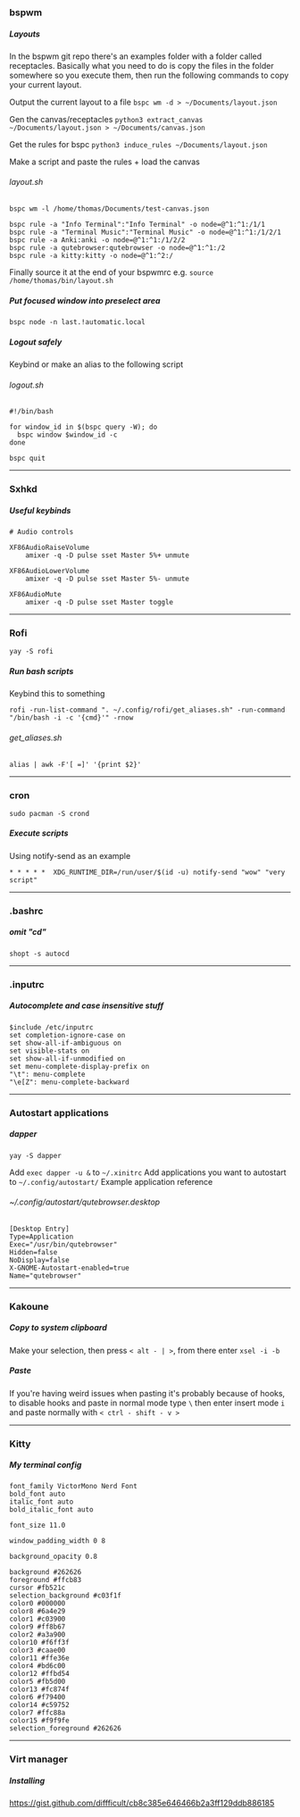 ### bspwm

##### Layouts

In the bspwm git repo there's an examples folder with a folder called receptacles. Basically what you need to do is
copy the files in the folder somewhere so you execute them, then run the following commands to copy your current layout.

Output the current layout to a file `bspc wm -d > ~/Documents/layout.json`

Gen the canvas/receptacles `python3 extract_canvas ~/Documents/layout.json > ~/Documents/canvas.json`

Get the rules for bspc `python3 induce_rules ~/Documents/layout.json`

Make a script and paste the rules + load the canvas

###### layout.sh
```
bspc wm -l /home/thomas/Documents/test-canvas.json

bspc rule -a "Info Terminal":"Info Terminal" -o node=@^1:^1:/1/1
bspc rule -a "Terminal Music":"Terminal Music" -o node=@^1:^1:/1/2/1
bspc rule -a Anki:anki -o node=@^1:^1:/1/2/2
bspc rule -a qutebrowser:qutebrowser -o node=@^1:^1:/2
bspc rule -a kitty:kitty -o node=@^1:^2:/
```

Finally source it at the end of your bspwmrc e.g. `source /home/thomas/bin/layout.sh`


##### Put focused window into preselect area

`bspc node -n last.!automatic.local`

##### Logout safely

Keybind or make an alias to the following script

###### logout.sh

```
#!/bin/bash

for window_id in $(bspc query -W); do
  bspc window $window_id -c
done

bspc quit

```

---

### Sxhkd

##### Useful keybinds

```
# Audio controls

XF86AudioRaiseVolume
	amixer -q -D pulse sset Master 5%+ unmute

XF86AudioLowerVolume
	amixer -q -D pulse sset Master 5%- unmute

XF86AudioMute
	amixer -q -D pulse sset Master toggle

```

---

### Rofi

`yay -S rofi`

##### Run bash scripts

Keybind this to something

`rofi -run-list-command ". ~/.config/rofi/get_aliases.sh" -run-command "/bin/bash -i -c '{cmd}'" -rnow`

###### get_aliases.sh

```
alias | awk -F'[ =]' '{print $2}'

```

---

### cron

`sudo pacman -S crond`

##### Execute scripts

Using notify-send as an example

`* * * * *  XDG_RUNTIME_DIR=/run/user/$(id -u) notify-send "wow" "very script"`

---

### .bashrc
##### omit "cd"

`shopt -s autocd`

---

### .inputrc
##### Autocomplete and case insensitive stuff

```
$include /etc/inputrc
set completion-ignore-case on
set show-all-if-ambiguous on
set visible-stats on
set show-all-if-unmodified on
set menu-complete-display-prefix on
"\t": menu-complete
"\e[Z": menu-complete-backward
```

---

### Autostart applications
##### dapper

`yay -S dapper`

Add `exec dapper -u &` to `~/.xinitrc`
Add applications you want to autostart to `~/.config/autostart/`
Example application reference

###### ~/.config/autostart/qutebrowser.desktop
```
[Desktop Entry]
Type=Application
Exec="/usr/bin/qutebrowser"
Hidden=false
NoDisplay=false
X-GNOME-Autostart-enabled=true
Name="qutebrowser"
```

---

### Kakoune
##### Copy to system clipboard

Make your selection, then press `< alt - | >`, from there enter `xsel -i -b`

##### Paste

If you're having weird issues when pasting it's probably because of hooks, to disable hooks and paste
in normal mode type `\` then enter insert mode `i` and paste normally with `< ctrl - shift - v >`

---

### Kitty
##### My terminal config

```
font_family VictorMono Nerd Font
bold_font auto
italic_font auto
bold_italic_font auto

font_size 11.0

window_padding_width 0 8

background_opacity 0.8

background #262626
foreground #ffcb83
cursor #fb521c
selection_background #c03f1f
color0 #000000
color8 #6a4e29
color1 #c03900
color9 #ff8b67
color2 #a3a900
color10 #f6ff3f
color3 #caae00
color11 #ffe36e
color4 #bd6c00
color12 #ffbd54
color5 #fb5d00
color13 #fc874f
color6 #f79400
color14 #c59752
color7 #ffc88a
color15 #f9f9fe
selection_foreground #262626
```

---

### Virt manager
##### Installing

https://gist.github.com/diffficult/cb8c385e646466b2a3ff129ddb886185
